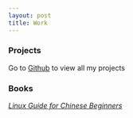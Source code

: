 ```yaml
---
layout: post
title: Work
---
```


### Projects

Go to [Github][github-peter] to view all my projects

### Books

_[Linux Guide for Chinese Beginners][lgcb]_

[github-peter]:http://github.com/happypeter
[lgcb]:http://happypeter.github.com/LGCB/
